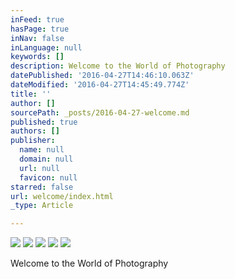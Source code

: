 ```yaml
---
inFeed: true
hasPage: true
inNav: false
inLanguage: null
keywords: []
description: Welcome to the World of Photography
datePublished: '2016-04-27T14:46:10.063Z'
dateModified: '2016-04-27T14:45:49.774Z'
title: ''
author: []
sourcePath: _posts/2016-04-27-welcome.md
published: true
authors: []
publisher:
  name: null
  domain: null
  url: null
  favicon: null
starred: false
url: welcome/index.html
_type: Article

---
```

![](https://the-grid-user-content.s3-us-west-2.amazonaws.com/3ab1143c-bbe7-4e1f-b7cc-18be8d64bb4c.jpg)
![](https://the-grid-user-content.s3-us-west-2.amazonaws.com/855ca143-7c54-40be-8818-d082ae89979f.jpg)
![](https://the-grid-user-content.s3-us-west-2.amazonaws.com/61068cb0-279e-41aa-b90d-5cd0d3165970.jpg)
![](https://the-grid-user-content.s3-us-west-2.amazonaws.com/edd80bd1-44f7-454c-bb42-bc514c5dd4ae.jpg)
![](https://the-grid-user-content.s3-us-west-2.amazonaws.com/db2a96b0-e348-488d-a421-18cd3f24891e.jpg)

Welcome to the World of Photography